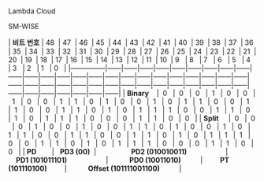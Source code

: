 
#
Lambda Cloud

SM-WISE


| **비트 번호** | 48  | 47  | 46  | 45  | 44  | 43  | 42  | 41  | 40  | 39  | 38  | 37  | 36  | 35  | 34  | 33  | 32  | 31  | 30  | 29  | 28  | 27  | 26  | 25  | 24  | 23  | 22  | 21  | 20  | 19  | 18  | 17  | 16  | 15  | 14  | 13  | 12  | 11  | 10  | 9   | 8   | 7   | 6   | 5   | 4   | 3   | 2   | 1   | 0   |
|—————|——|——|——|——|——|——|——|——|——|——|——|——|——|——|——|——|——|——|——|——|——|——|——|——|——|——|——|——|——|——|——|——|——|——|——|——|——|——|——|——|——|——|——|——|——|——|
| **Binary**    |  0   |  0   |  0   |  1   |  0   |  0   |  1   |  0   |  0   |  1   |  1   |  0   |  1   |  0   |  0   |  1   |  0   |  1   |  1   |  0   |  0   |  1   |  1   |  0   |  0   |  1   |  1   |  0   |  1   |  0   |  1   |  1   |  1   |  0   |  0   |  1   |  1   |  0   |  1   |  0   |  1   |  1   |  1   |  0   |  0   |  0   |  1   |  1   |  0   |  0   |
| **Split**     |  0   |  0   |  0   |  1   |  0   |  0   |  1   |  0   |  0   |  1   |  1   |  0   |  1   |  0   |  0   |  1   |  0   |  1   |  1   |  0   |  0   |  1   |  1   |  0   |  0   |  1   |  1   |  0   |  1   |  0   |  1   |  1   |  1   |  0   |  0   |  1   |  1   |  0   |  1   |  0   |  1   |  1   |  1   |  0   |  0   |  0   |  1   |  1   |  0   |  0   |
| **PD**        |   **PD3 (00)**  |                  **PD2 (010010011)**                    |                  **PD1 (101011101)**                    |           **PD0 (10011010)**          |         **PT (101110100)**         |           **Offset (101111001100)**          |
